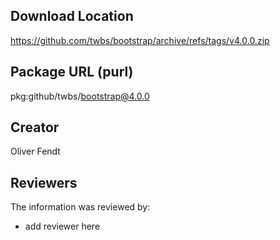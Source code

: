 ## Download Location

https://github.com/twbs/bootstrap/archive/refs/tags/v4.0.0.zip

## Package URL (purl)

pkg:github/twbs/bootstrap@4.0.0

## Creator

Oliver Fendt

## Reviewers

The information was reviewed by:

* add reviewer here
